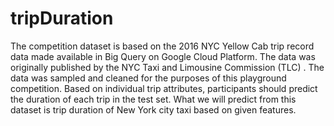 # tripDuration
The competition dataset is based on the  2016 NYC Yellow Cab trip record data  made available in Big Query on Google Cloud Platform. The data was originally published by the  NYC Taxi and Limousine Commission (TLC) . The data was sampled and cleaned for the purposes of this playground competition. Based on individual trip attributes, participants should predict the duration of each trip in the test set.  What we will predict from this dataset is trip duration of New York city taxi based on given features.

